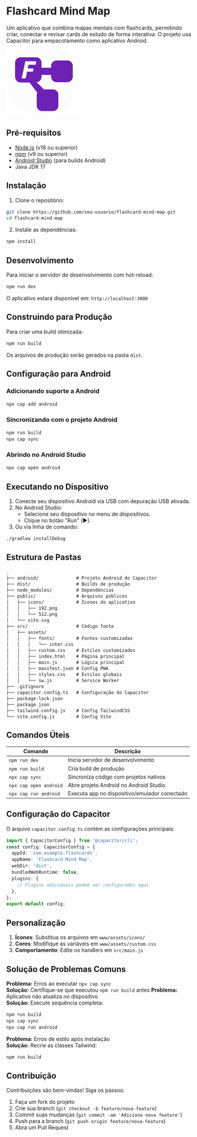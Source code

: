 # Flashcard Mind Map
Um aplicativo que combina mapas mentais com flashcards, permitindo criar, conectar e revisar cards de estudo de forma interativa. O projeto usa Capacitor para empacotamento como aplicativo Android.
![Exemplo de Uso](www/assets/icons/192.png)
## Pré-requisitos
- [Node.js](https://nodejs.org/) (v18 ou superior)
- [npm](https://www.npmjs.com/) (v9 ou superior)
- [Android Studio](https://developer.android.com/studio) (para builds Android)
- Java JDK 17
## Instalação
1. Clone o repositório:
```bash
git clone https://github.com/seu-usuario/flashcard-mind-map.git
cd flashcard-mind-map
```
2. Instale as dependências:
```bash
npm install
```
## Desenvolvimento
Para iniciar o servidor de desenvolvimento com hot-reload:
```bash
npm run dev
```
O aplicativo estará disponível em: `http://localhost:3000`
## Construindo para Produção
Para criar uma build otimizada:
```bash
npm run build
```
Os arquivos de produção serão gerados na pasta `dist`.
## Configuração para Android
### Adicionando suporte a Android
```bash
npx cap add android
```
### Sincronizando com o projeto Android
```bash
npm run build
npx cap sync
```
### Abrindo no Android Studio
```bash
npx cap open android
```
## Executando no Dispositivo
1. Conecte seu dispositivo Android via USB com depuração USB ativada.
2. No Android Studio:
   - Selecione seu dispositivo no menu de dispositivos.
   - Clique no botão "Run" (▶️).
3. Ou via linha de comando:
```bash
./gradlew installDebug
```
## Estrutura de Pastas
```
.
├── android/              # Projeto Android do Capacitor
├── dist/                 # Builds de produção
├── node_modules/         # Dependências
├── public/               # Arquivos públicos
│   ├── icons/            # Ícones do aplicativo
│   │   ├── 192.png
│   │   └── 512.png
│   └── vite.svg
├── src/                  # Código fonte
│   ├── assets/           
│   │   ├── fonts/        # Fontes customizadas
│   │   │   └── inter.css
│   │   ├── custom.css    # Estilos customizados
│   │   ├── index.html    # Página principal
│   │   ├── main.js       # Lógica principal
│   │   ├── manifest.json # Config PWA
│   │   ├── styles.css    # Estilos globais
│   │   └── sw.js         # Service Worker
├── .gitignore
├── capacitor.config.ts   # Configuração do Capacitor
├── package-lock.json
├── package.json
├── tailwind.config.js    # Config TailwindCSS
└── vite.config.js        # Config Vite
```
## Comandos Úteis
| Comando                | Descrição                                  |
|------------------------|--------------------------------------------|
| `npm run dev`          | Inicia servidor de desenvolvimento         |
| `npm run build`        | Cria build de produção                     |
| `npx cap sync`         | Sincroniza código com projetos nativos     |
| `npx cap open android` | Abre projeto Android no Android Studio     |
| `npx cap run android`  | Executa app no dispositivo/emulador conectado |
## Configuração do Capacitor
O arquivo `capacitor.config.ts` contém as configurações principais:
```typescript
import { CapacitorConfig } from '@capacitor/cli';
const config: CapacitorConfig = {
  appId: 'com.example.flashcards',
  appName: 'Flashcard Mind Map',
  webDir: 'dist',
  bundledWebRuntime: false,
  plugins: {
    // Plugins adicionais podem ser configurados aqui
  },
};
export default config;
```
## Personalização
1. **Ícones**: Substitua os arquivos em `www/assets/icons/`
2. **Cores**: Modifique as variáveis em `www/assets/custom.css`
3. **Comportamento**: Edite os handlers em `src/main.js`
## Solução de Problemas Comuns
**Problema:** Erros ao executar `npx cap sync`  
**Solução:** Certifique-se que executou `npm run build` antes
**Problema:** Aplicativo não atualiza no dispositivo  
**Solução:** Execute sequência completa:
```bash
npm run build
npx cap sync
npx cap run android
```
**Problema:** Erros de estilo após instalação  
**Solução:** Recrie as classes Tailwind:
```bash
npm run build
```
## Contribuição
Contribuições são bem-vindas! Siga os passos:
1. Faça um fork do projeto
2. Crie sua branch (`git checkout -b feature/nova-feature`)
3. Commit suas mudanças (`git commit -am 'Adiciona nova feature'`)
4. Push para a branch (`git push origin feature/nova-feature`)
5. Abra um Pull Request